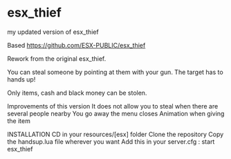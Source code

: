 # esx_thief
my updated version of esx_thief

Based https://github.com/ESX-PUBLIC/esx_thief

Rework from the original esx_thief.

You can steal someone by pointing at them with your gun. The target has to hands up!

Only items, cash and black money can be stolen.

Improvements of this version
  It does not allow you to steal when there are several people nearby
  You go away the menu closes
  Animation when giving the item

INSTALLATION
CD in your resources/[esx] folder
Clone the repository
Copy the handsup.lua file wherever you want
Add this in your server.cfg :
start esx_thief

